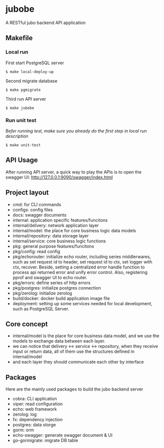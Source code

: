 # jubobe

A RESTful jubo backend API application

## Makefile

### Local run

First start PostgreSQL server

`$ make local-deploy-up`

Second migrate database

`$ make pgmigrate`

Third run API server

`$ make jubobe`

### Run unit test

*Befer running test, make sure you already do the first step in local run description*

`$ make unit-test`

## API Usage

After running API server, a quick way to play the APIs is to open the swagger UI: http://127.0.0.1:9090/swagger/index.html

## Project layout

* cmd: for CLI commands
* configs: config files
* docs: swagger documents
* internal: application specific features/funcitons
* internal/delivery: network application layer
* internal/model: the place for core business logic data models
* internal/repository: data storage layer
* internal/service: core business logic functions
* pkg: general purpose features/funcitons
* pkg/config: read config
* pkg/echorouter: initialize echo router, including series middlerwares, such as set request id to header, set request id to ctx, set logger with ctx, recover. Beside, setting a centralized error handle function to process api returned error and unify error control. Also, registering pprof and swagger UI to echo router.
* pkg/errors: define series of http errors
* pkg/postgres: initialize postgres connection
* pkg/zerolog: initialize zerolog
* build/docker: docker build application image file
* deployment: setting up some services needed for local development, such as PostgreSQL Server.

## Core concept

* internal/model is the place for core business data model, and we use the models to exchange data between each layer. 
* we can notice that delivery <-> service <-> repository, when they receive input or return data, all of them use the structures defined in internal/model
* and each layer they should communicate each other by interface

## Packages

Here are the mainly used packages to build the jubo backend server

* cobra: CLI application
* viper: read configuration
* echo: web framework
* zerolog: log
* fx: dependency injection
* postgres: data storge
* gorm: orm
* echo-swagger: generate swagger document & UI
* go-gormigrate: migrate DB table
